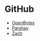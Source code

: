 #  GitHub

- [OpenBytes](https://github.com/0xOpenBytes)
- [Parshav](https://github.com/parshav)
- [Zach](https://github.com/0xLeif)
